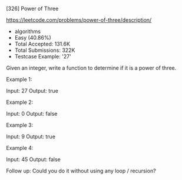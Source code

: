 [326] Power of Three  

https://leetcode.com/problems/power-of-three/description/

* algorithms
* Easy (40.86%)
* Total Accepted:    131.6K
* Total Submissions: 322K
* Testcase Example:  '27'

Given an integer, write a function to determine if it is a power of three.

Example 1:


Input: 27
Output: true


Example 2:


Input: 0
Output: false

Example 3:


Input: 9
Output: true

Example 4:


Input: 45
Output: false

Follow up:
Could you do it without using any loop / recursion?


